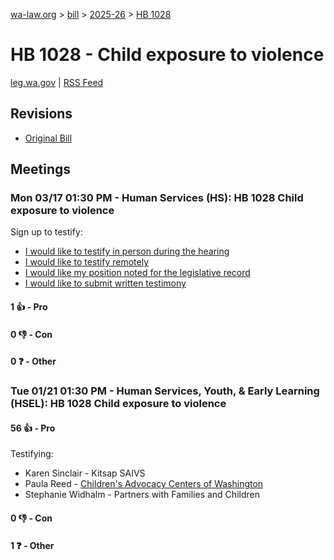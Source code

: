 [wa-law.org](/) > [bill](/bill/) > [2025-26](/bill/2025-26/) > [HB 1028](/bill/2025-26/hb/1028/)

# HB 1028 - Child exposure to violence
[leg.wa.gov](https://app.leg.wa.gov/billsummary?BillNumber=1028&Year=2025&Initiative=false) | [RSS Feed](./rss.xml)

## Revisions
* [Original Bill](1/)

## Meetings
### Mon 03/17 01:30 PM - Human Services (HS): HB 1028 Child exposure to violence
Sign up to testify:
* [I would like to testify in person during the hearing](https://app.leg.wa.gov/csi/Testifier/Add?chamber=House&mId=33074&aId=165718&caId=26399&tId=1)
* [I would like to testify remotely](https://app.leg.wa.gov/csi/Testifier/Add?chamber=House&mId=33074&aId=165718&caId=26399&tId=2)
* [I would like my position noted for the legislative record](https://app.leg.wa.gov/csi/Testifier/Add?chamber=House&mId=33074&aId=165718&caId=26399&tId=3)
* [I would like to submit written testimony](https://app.leg.wa.gov/csi/Testifier/Add?chamber=House&mId=33074&aId=165718&caId=26399&tId=4)

#### 1 👍 - Pro

#### 0 👎 - Con

#### 0 ❓ - Other

### Tue 01/21 01:30 PM - Human Services, Youth, & Early Learning (HSEL): HB 1028 Child exposure to violence
#### 56 👍 - Pro
Testifying:
* Karen Sinclair - Kitsap SAIVS
* Paula Reed - [Children's Advocacy Centers of Washington](/org/children's_advocacy_centers_of_washington/)
* Stephanie Widhalm - Partners with Families and Children

#### 0 👎 - Con

#### 1 ❓ - Other
